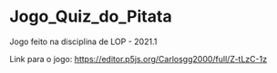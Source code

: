 # Jogo_Quiz_do_Pitata
Jogo feito na disciplina de LOP - 2021.1

Link para o jogo:
https://editor.p5js.org/Carlosgg2000/full/Z-tLzC-1z
